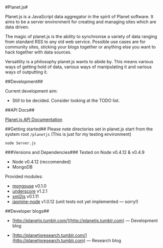#Planet.js#

Planet.js is a JavaScript data aggregator in the spirit of Planet software. It aims to be a server environment for creating and managing sites which are data driven.

The magic of planet.js is the ability to synchronise a variety of data ranging from standard RSS to any old web service. Possible use cases are for community sites, sticking your blogs together or anything else you want to hack together with data sources.

Versatility is a philosophy planet.js wants to abide by. This means various ways of getting hold of data, various ways of manipulating it and various ways of outputting it.

##Development##

Current development aim:

* Still to be decided. Consider looking at the TODO list.  

##API Docs##

[Planet.js API Documentation](http://aaronacerboni.github.com/planet.js/docs/)

##Getting started##
Please note directories set in planet.js start from the system root `/planetjs` (This is just for my testing environment) 

`node Server.js`

###Versions and Dependencies###
Tested on Node v0.4.12 & v0.4.9

* Node v0.4.12 (reccomended)
* MongoDB

Provided modules:

* [mongouse](https://github.com/amark/mongous) v0.1.0
* [underscore](http://documentcloud.github.com/underscore/) v1.2.1
* [xml2js](https://github.com/Leonidas-from-XIV/node-xml2js) v0.1.11
* [jasmine-node](https://github.com/pivotal/jasmine) v1.0.12 (unit tests not yet implemented &mdash; sorry!)

##Developer blogs##
* [http://planetjs.tumblr.com/](http://planetjs.tumblr.com) &mdash; Development blog

* [http://planetjsresearch.tumblr.com/](http://planetjsresearch.tumblr.com) &mdash; Research blog